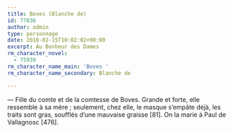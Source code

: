 ```yaml
---
title: Boves (Blanche de)
id: 77036
author: admin
type: personnage
date: 2010-02-15T10:02:02+00:00
excerpt: Au Bonheur des Dames
rm_character_novel:
  - 75939
rm_character_name_main: 'Boves '
rm_character_name_secondary: Blanche de

---
```

— Fille du comte et de la comtesse de Boves. Grande et forte, elle ressemble à sa mère ; seulement, chez elle, le masque s&rsquo;empâte déjà, les traits sont gras, soufflés d&rsquo;une mauvaise graisse [81]. On la marie à Paul de Vallagnosc [476]. 